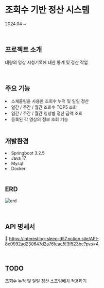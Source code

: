 # 조회수 기반 정산 시스템 
2024.04 ~

<br>

## 프로젝트 소개
대량의 영상 시청기록에 대한 통계 및 정산 작업

<br>

## 주요 기능
<li> 스케줄링을 사용한 조회수 누적 및 일일 정산 </li>
<li> 일간 / 주간 / 월간 조회수 TOP5 조회 </li>
<li>  일간 / 주간 / 월간 영상별 정산 금액 조회 </li>
<li>  등록된 각 영상의 정보 조회 기능 </li>


<br>

## 개발환경 
<li> Springboot 3.2.5 </li>
<li>  Java 17 </li>
<li>  Mysql </li>
<li>  Docker </li>

<br>

## ERD
![erd](https://github.com/zuuhyun/youtube-project/assets/164435525/4f145290-59e3-4939-81a8-5152751208f6)

<br>

## API 명세서
:link: https://interesting-sleep-d57.notion.site/API-8e0992ad230647d2a76feac5f3f523be?pvs=4

<br>

## TODO
조회수 누적 및 일일 정산 스프링배치 적용하기 

